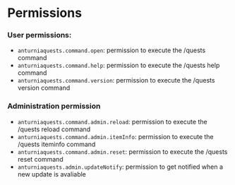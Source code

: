 # Permissions

### User permissions:
- `anturniaquests.command.open`: permission to execute the /quests command
- `anturniaquests.command.help`: permission to execute the /quests help command
- `anturniaquests.command.version`: permission to execute the /quests version command

### Administration permission
- `anturniaquests.command.admin.reload`: permission to execute the /quests reload command
- `anturniaquests.command.admin.itemInfo`: permission to execute the /quests iteminfo command
- `anturniaquests.command.admin.reset`: permission to execute the /quests reset command
- `anturniaquests.admin.updateNotify`: permission to get notified when a new update is avaliable